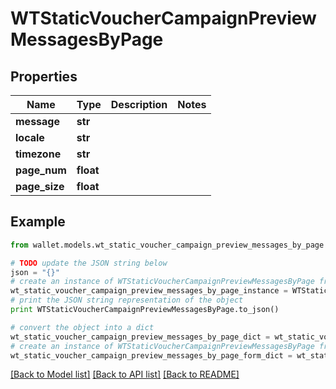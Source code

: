 # WTStaticVoucherCampaignPreviewMessagesByPage


## Properties

Name | Type | Description | Notes
------------ | ------------- | ------------- | -------------
**message** | **str** |  | 
**locale** | **str** |  | 
**timezone** | **str** |  | 
**page_num** | **float** |  | 
**page_size** | **float** |  | 

## Example

```python
from wallet.models.wt_static_voucher_campaign_preview_messages_by_page import WTStaticVoucherCampaignPreviewMessagesByPage

# TODO update the JSON string below
json = "{}"
# create an instance of WTStaticVoucherCampaignPreviewMessagesByPage from a JSON string
wt_static_voucher_campaign_preview_messages_by_page_instance = WTStaticVoucherCampaignPreviewMessagesByPage.from_json(json)
# print the JSON string representation of the object
print WTStaticVoucherCampaignPreviewMessagesByPage.to_json()

# convert the object into a dict
wt_static_voucher_campaign_preview_messages_by_page_dict = wt_static_voucher_campaign_preview_messages_by_page_instance.to_dict()
# create an instance of WTStaticVoucherCampaignPreviewMessagesByPage from a dict
wt_static_voucher_campaign_preview_messages_by_page_form_dict = wt_static_voucher_campaign_preview_messages_by_page.from_dict(wt_static_voucher_campaign_preview_messages_by_page_dict)
```
[[Back to Model list]](../README.md#documentation-for-models) [[Back to API list]](../README.md#documentation-for-api-endpoints) [[Back to README]](../README.md)


